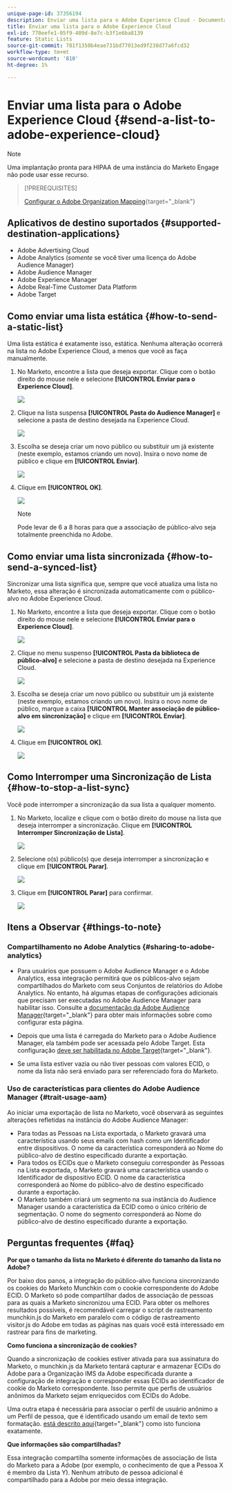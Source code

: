 ```yaml
---
unique-page-id: 37356194
description: Enviar uma lista para o Adobe Experience Cloud - Documentação do Marketo - Documentação do produto
title: Enviar uma lista para o Adobe Experience Cloud
exl-id: 770eefe1-05f9-409d-8e7c-b3f1e6ba8139
feature: Static Lists
source-git-commit: 781f1350b4eae731bd77013ed9f238d77a6fcd32
workflow-type: tm+mt
source-wordcount: '810'
ht-degree: 1%

---
```


# Enviar uma lista para o Adobe Experience Cloud {#send-a-list-to-adobe-experience-cloud}

>[!NOTE]
>
>Uma implantação pronta para HIPAA de uma instância do Marketo Engage não pode usar esse recurso.

>[!PREREQUISITES]
>
>[Configurar o Adobe Organization Mapping](/help/marketo/product-docs/adobe-experience-cloud-integrations/set-up-adobe-organization-mapping.md){target="_blank"}

## Aplicativos de destino suportados {#supported-destination-applications}

* Adobe Advertising Cloud
* Adobe Analytics (_somente_ se você tiver uma licença do Adobe Audience Manager)
* Adobe Audience Manager
* Adobe Experience Manager
* Adobe Real-Time Customer Data Platform
* Adobe Target

## Como enviar uma lista estática {#how-to-send-a-static-list}

Uma lista estática é exatamente isso, estática. Nenhuma alteração ocorrerá na lista no Adobe Experience Cloud, a menos que você as faça manualmente.

1. No Marketo, encontre a lista que deseja exportar. Clique com o botão direito do mouse nele e selecione **[!UICONTROL Enviar para o Experience Cloud]**.

   ![](assets/send-a-list-to-adobe-experience-cloud-1.png)

1. Clique na lista suspensa **[!UICONTROL Pasta do Audience Manager]** e selecione a pasta de destino desejada na Experience Cloud.

   ![](assets/send-a-list-to-adobe-experience-cloud-2.png)

1. Escolha se deseja criar um novo público ou substituir um já existente (neste exemplo, estamos criando um novo). Insira o novo nome de público e clique em **[!UICONTROL Enviar]**.

   ![](assets/send-a-list-to-adobe-experience-cloud-3.png)

1. Clique em **[!UICONTROL OK]**.

   ![](assets/send-a-list-to-adobe-experience-cloud-4.png)

   >[!NOTE]
   >
   >Pode levar de 6 a 8 horas para que a associação de público-alvo seja totalmente preenchida no Adobe.

## Como enviar uma lista sincronizada {#how-to-send-a-synced-list}

Sincronizar uma lista significa que, sempre que você atualiza uma lista no Marketo, essa alteração é sincronizada automaticamente com o público-alvo no Adobe Experience Cloud.

1. No Marketo, encontre a lista que deseja exportar. Clique com o botão direito do mouse nele e selecione **[!UICONTROL Enviar para o Experience Cloud]**.

   ![](assets/send-a-list-to-adobe-experience-cloud-5.png)

1. Clique no menu suspenso **[!UICONTROL Pasta da biblioteca de público-alvo]** e selecione a pasta de destino desejada na Experience Cloud.

   ![](assets/send-a-list-to-adobe-experience-cloud-6.png)

1. Escolha se deseja criar um novo público ou substituir um já existente (neste exemplo, estamos criando um novo). Insira o novo nome de público, marque a caixa **[!UICONTROL Manter associação de público-alvo em sincronização]** e clique em **[!UICONTROL Enviar]**.

   ![](assets/send-a-list-to-adobe-experience-cloud-7.png)

1. Clique em **[!UICONTROL OK]**.

   ![](assets/send-a-list-to-adobe-experience-cloud-8.png)

## Como Interromper uma Sincronização de Lista {#how-to-stop-a-list-sync}

Você pode interromper a sincronização da sua lista a qualquer momento.

1. No Marketo, localize e clique com o botão direito do mouse na lista que deseja interromper a sincronização. Clique em **[!UICONTROL Interromper Sincronização de Lista]**.

   ![](assets/send-a-list-to-adobe-experience-cloud-9.png)

1. Selecione o(s) público(s) que deseja interromper a sincronização e clique em **[!UICONTROL Parar]**.

   ![](assets/send-a-list-to-adobe-experience-cloud-10.png)

1. Clique em **[!UICONTROL Parar]** para confirmar.

   ![](assets/send-a-list-to-adobe-experience-cloud-11.png)

## Itens a Observar {#things-to-note}

### Compartilhamento no Adobe Analytics {#sharing-to-adobe-analytics}

* Para usuários que possuem o Adobe Audience Manager e o Adobe Analytics, essa integração permitirá que os públicos-alvo sejam compartilhados do Marketo com seus Conjuntos de relatórios do Adobe Analytics. No entanto, há algumas etapas de configurações adicionais que precisam ser executadas no Adobe Audience Manager para habilitar isso. Consulte a [documentação da Adobe Audience Manager](https://experienceleague.adobe.com/docs/analytics/integration/audience-analytics/mc-audiences-aam.html?lang=pt-BR){target="_blank"} para obter mais informações sobre como configurar esta página.

* Depois que uma lista é carregada do Marketo para o Adobe Audience Manager, ela também pode ser acessada pelo Adobe Target. Esta configuração [deve ser habilitada no Adobe Target](https://experienceleague.adobe.com/pt-br/docs/target/using/integrate/audience-manager-target-integration){target="_blank"}.

* Se uma lista estiver vazia ou não tiver pessoas com valores ECID, o nome da lista não será enviado para ser referenciado fora do Marketo.

### Uso de características para clientes do Adobe Audience Manager {#trait-usage-aam}

Ao iniciar uma exportação de lista no Marketo, você observará as seguintes alterações refletidas na instância do Adobe Audience Manager:

* Para todas as Pessoas na Lista exportada, o Marketo gravará uma característica usando seus emails com hash como um Identificador entre dispositivos. O nome da característica corresponderá ao Nome do público-alvo de destino especificado durante a exportação.
* Para todos os ECIDs que o Marketo conseguiu corresponder às Pessoas na Lista exportada, o Marketo gravará uma característica usando o Identificador de dispositivo ECID. O nome da característica corresponderá ao Nome do público-alvo de destino especificado durante a exportação.
* O Marketo também criará um segmento na sua instância do Audience Manager usando a característica da ECID como o único critério de segmentação. O nome do segmento corresponderá ao Nome do público-alvo de destino especificado durante a exportação.

## Perguntas frequentes {#faq}

**Por que o tamanho da lista no Marketo é diferente do tamanho da lista no Adobe?**

Por baixo dos panos, a integração do público-alvo funciona sincronizando os cookies do Marketo Munchkin com o cookie correspondente do Adobe ECID. O Marketo só pode compartilhar dados de associação de pessoas para as quais a Marketo sincronizou uma ECID. Para obter os melhores resultados possíveis, é recomendável carregar o script de rastreamento munchkin.js do Marketo em paralelo com o código de rastreamento visitor.js do Adobe em todas as páginas nas quais você está interessado em rastrear para fins de marketing.

**Como funciona a sincronização de cookies?**

Quando a sincronização de cookies estiver ativada para sua assinatura do Marketo, o munchkin.js da Marketo tentará capturar e armazenar ECIDs do Adobe para a Organização IMS da Adobe especificada durante a configuração de integração e corresponder essas ECIDs ao identificador de cookie do Marketo correspondente. Isso permite que perfis de usuários anônimos da Marketo sejam enriquecidos com ECIDs do Adobe.

Uma outra etapa é necessária para associar o perfil de usuário anônimo a um Perfil de pessoa, que é identificado usando um email de texto sem formatação. [está descrito aqui](/help/marketo/product-docs/reporting/basic-reporting/report-activity/tracking-anonymous-activity-and-people.md){target="_blank"} como isto funciona exatamente.

**Que informações são compartilhadas?**

Essa integração compartilha somente informações de associação de lista do Marketo para a Adobe (por exemplo, o conhecimento de que a Pessoa X é membro da Lista Y). Nenhum atributo de pessoa adicional é compartilhado para a Adobe por meio dessa integração.
